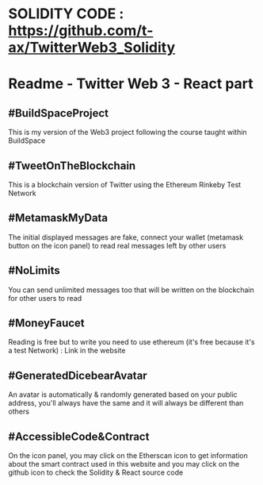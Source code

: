 # SOLIDITY CODE : https://github.com/t-ax/TwitterWeb3_Solidity

# Readme - Twitter Web 3 - React part

## #BuildSpaceProject
This is my version of the Web3 project following the course taught within BuildSpace

## #TweetOnTheBlockchain

This is a blockchain version of Twitter using the Ethereum Rinkeby Test Network

## #MetamaskMyData

The initial displayed messages are fake, connect your wallet (metamask button on the icon panel) to read real messages left by other users

## #NoLimits

You can send unlimited messages too that will be written on the blockchain for other users to read

## #MoneyFaucet

Reading is free but to write you need to use ethereum (it's free because it's a test Network) : Link in the website

## #GeneratedDicebearAvatar

An avatar is automatically & randomly generated based on your public address, you'll always have the same and it will always be different than others

## #AccessibleCode&Contract

On the icon panel, you may click on the Etherscan icon to get information about the smart contract used in this website and you may click on the github icon to check the Solidity & React source code

